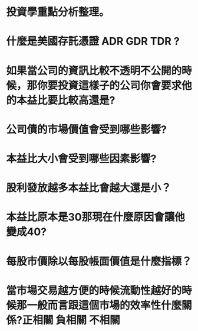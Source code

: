 # 投資學重點分析整理。


# 什麼是美國存託憑證 ADR GDR TDR ?

# 如果當公司的資訊比較不透明不公開的時候，那你要投資這樣子的公司你會要求他的本益比要比較高還是?

# 公司債的市場價值會受到哪些影響?

# 本益比大小會受到哪些因素影響?

# 股利發放越多本益比會越大還是小？

# 本益比原本是30那現在什麼原因會讓他變成40?


# 每股市價除以每股帳面價值是什麼指標？

# 當市場交易越方便的時候流動性越好的時候那一般而言跟這個市場的效率性什麼關係?正相關 負相關 不相關

